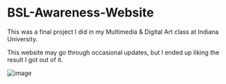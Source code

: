 # BSL-Awareness-Website

This was a final project I did in my Multimedia & Digital Art class at Indiana University.

This website may go through occasional updates, but I ended up liking the result I got out of it.

![image](https://user-images.githubusercontent.com/92646764/148628265-704322c8-1019-41f1-9eb8-5e78cfebaa6d.png)
